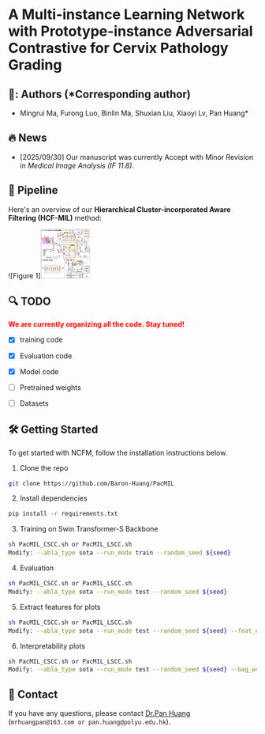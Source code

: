# A Multi-instance Learning Network with Prototype-instance Adversarial Contrastive for Cervix Pathology Grading

## 🧔: Authors (*Corresponding author)
- Mingrui Ma, Furong Luo, Binlin Ma, Shuxian Liu, Xiaoyi Lv, Pan Huang*

## :fire: News

- [2025/09/30] Our manuscript was currently Accept with Minor Revision in _Medical Image Analysis (IF 11.8)_.



## :rocket: Pipeline

Here's an overview of our **Hierarchical Cluster-incorporated Aware Filtering (HCF-MIL)** method:

![Figure 1]<img src="https://github.com/Baron-Huang/PacMIL/blob/main/Image/Main_Frame_for_PacMIL.png" width="100" height="100">



## :mag: TODO
<font color="red">**We are currently organizing all the code. Stay tuned!**</font>
- [x] training code
- [x] Evaluation code
- [x] Model code
- [ ] Pretrained weights
- [ ] Datasets





## 🛠️ Getting Started

To get started with NCFM, follow the installation instructions below.

1.  Clone the repo

```sh
git clone https://github.com/Baron-Huang/PacMIL
```

2. Install dependencies
   
```sh
pip install -r requirements.txt
```

3. Training on Swin Transformer-S Backbone
```sh
sh PacMIL_CSCC.sh or PacMIL_LSCC.sh
Modify: --abla_type sota --run_mode train --random_seed ${seed}
```

4. Evaluation
```sh
sh PacMIL_CSCC.sh or PacMIL_LSCC.sh
Modify: --abla_type sota --run_mode test --random_seed ${seed}
```

5. Extract features for plots
```sh
sh PacMIL_CSCC.sh or PacMIL_LSCC.sh
Modify: --abla_type sota --run_mode test --random_seed ${seed} --feat_extract
```

6. Interpretability plots
```sh
sh PacMIL_CSCC.sh or PacMIL_LSCC.sh
Modify: --abla_type sota --run_mode test --random_seed ${seed} --bag_weight
```

## :postbox: Contact
If you have any questions, please contact [Dr.Pan Huang](https://scholar.google.com/citations?user=V_7bX4QAAAAJ&hl=zh-CN) (`mrhuangpan@163.com or pan.huang@polyu.edu.hk`).
